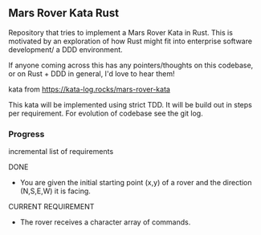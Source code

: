 ## Mars Rover Kata Rust

Repository that tries to implement a Mars Rover Kata in Rust.
This is motivated by an exploration of how Rust might fit into
enterprise software development/ a DDD environment.

If anyone coming across this has any pointers/thoughts on this codebase, or on Rust + DDD in general, I'd love to hear them!

kata from https://kata-log.rocks/mars-rover-kata

This kata will be implemented using strict TDD. It will be build out in steps per requirement.
For evolution of codebase see the git log.

### Progress
incremental list of requirements


DONE

- You are given the initial starting point (x,y) of a rover and the direction (N,S,E,W) it is facing.

CURRENT REQUIREMENT

- The rover receives a character array of commands.



